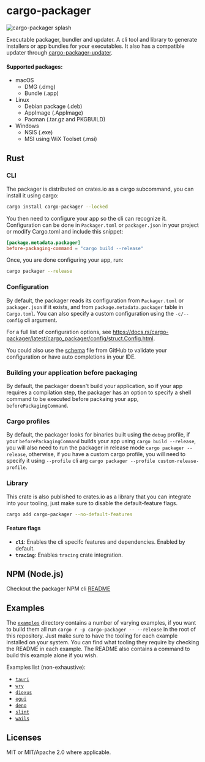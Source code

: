 # cargo-packager

<img src="https://raw.githubusercontent.com/crabnebula-dev/cargo-packager/main/.github/splash.png" alt="cargo-packager splash" />

Executable packager, bundler and updater. A cli tool and library to generate installers or app bundles for your executables.
It also has a compatible updater through [cargo-packager-updater](./crates/updater/).

#### Supported packages:

- macOS
  - DMG (.dmg)
  - Bundle (.app)
- Linux
  - Debian package (.deb)
  - AppImage (.AppImage)
  - Pacman (.tar.gz and PKGBUILD)
- Windows
  - NSIS (.exe)
  - MSI using WiX Toolset (.msi)

## Rust

### CLI

The packager is distributed on crates.io as a cargo subcommand, you can install it using cargo:

```sh
cargo install cargo-packager --locked
```

You then need to configure your app so the cli can recognize it. Configuration can be done in `Packager.toml` or `packager.json` in your project or modify Cargo.toml and include this snippet:

```toml
[package.metadata.packager]
before-packaging-command = "cargo build --release"
```

Once, you are done configuring your app, run:

```sh
cargo packager --release
```

### Configuration

By default, the packager reads its configuration from `Packager.toml` or `packager.json` if it exists, and from `package.metadata.packager` table in `Cargo.toml`.
You can also specify a custom configuration using the `-c/--config` cli argument.

For a full list of configuration options, see https://docs.rs/cargo-packager/latest/cargo_packager/config/struct.Config.html.

You could also use the [schema](./crates/packager/schema.json) file from GitHub to validate your configuration or have auto completions in your IDE.

### Building your application before packaging

By default, the packager doesn't build your application, so if your app requires a compilation step, the packager has an option to specify a shell command to be executed before packaing your app, `beforePackagingCommand`.

### Cargo profiles

By default, the packager looks for binaries built using the `debug` profile, if your `beforePackagingCommand` builds your app using `cargo build --release`, you will also need to
run the packager in release mode `cargo packager --release`, otherwise, if you have a custom cargo profile, you will need to specify it using `--profile` cli arg `cargo packager --profile custom-release-profile`.

### Library

This crate is also published to crates.io as a library that you can integrate into your tooling, just make sure to disable the default-feature flags.

```sh
cargo add cargo-packager --no-default-features
```

#### Feature flags

- **`cli`**: Enables the cli specifc features and dependencies. Enabled by default.
- **`tracing`**: Enables `tracing` crate integration.

## NPM (Node.js)

Checkout the packager NPM cli [README](./bindings/packager/nodejs/README.md)

## Examples

The [`examples`](./examples/) directory contains a number of varying examples, if you want to build them all run `cargo r -p cargo-packager -- --release` in the root of this repository. Just make sure to have the tooling for each example installed on your system. You can find what tooling they require by checking the README in each example. The README also contains a command to build this example alone if you wish.

Examples list (non-exhaustive):

- [`tauri`](./examples/tauri/)
- [`wry`](./examples/wry/)
- [`dioxus`](./examples/dioxus/)
- [`egui`](./examples/egui/)
- [`deno`](./examples/deno/)
- [`slint`](./examples/slint/)
- [`wails`](./examples/wails)

## Licenses

MIT or MIT/Apache 2.0 where applicable.
